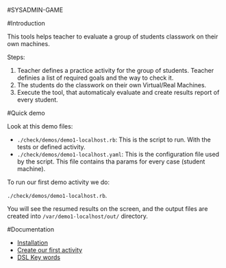 #SYSADMIN-GAME

#Introduction

This tools helps teacher to evaluate a group of students classwork on their own machines.

Steps:
1. Teacher defines a practice activity for the group of students. 
Teacher definies a list of required goals and the way to check it.
1. The students do the classwork on their own Virtual/Real Machines. 
1. Execute the tool, that automaticaly evaluate and create results report of every student.

#Quick demo

Look at this demo files:
* `./check/demos/demo1-localhost.rb`: This is the script to run. With the tests or defined activity.
* `./check/demos/demo1-localhost.yaml`: This is the configuration file used by the script.
This file contains tha params for every case (student machine).

To run our first demo activity we do:

`./check/demos/demo1-localhost.rb`.

You will see the resumed results on the screen, and the output files are 
created into `/var/demo1-localhost/out/` directory.

#Documentation
* [Installation](./docs/en/installation.md)
* [Create our first activity](./docs/en/first-activity.md)
* [DSL Key words](./docs/en/dsl-key-words.md)
